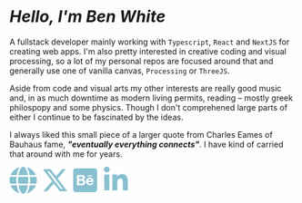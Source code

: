 # **_Hello, I'm Ben White_**

A fullstack developer mainly working with `Typescript`, `React` and `NextJS` for creating web apps. I'm also pretty interested in creative coding and visual processing, so a lot of my personal repos are focused around that and generally use one of vanilla canvas, `Processing` or `ThreeJS`.

Aside from code and visual arts my other interests are really good music and, in as much downtime as modern living permits, reading &ndash; mostly greek philospopy and some physics. Though I don't comprehened large parts of either I continue to be fascinated by the ideas.

I always liked this small piece of a larger quote from Charles Eames of Bauhaus fame, **_"eventually everything connects"_**. I have kind of carried that around with me for years.

<a href="https://workbyben.com/" target="_blank" rel="noopener noreferrer">
<img src="assets/globe.svg" /></a>&nbsp;
<a href="https://twitter.com/ben_nvlnvl" target="_blank" rel="noopener noreferrer"><img src="assets/social-x.svg" /></a>&nbsp;&nbsp;<a href="https://www.behance.net/nvlnvl" target="_blank" rel="noopener noreferrer"><img src="assets/social-behance.svg" /></a>&nbsp;&nbsp;&nbsp;<a href="https://uk.linkedin.com/in/ben-nvlnvl" target="_blank" rel="noopener noreferrer"><img src="assets/social-linkedin.svg" /></a>
